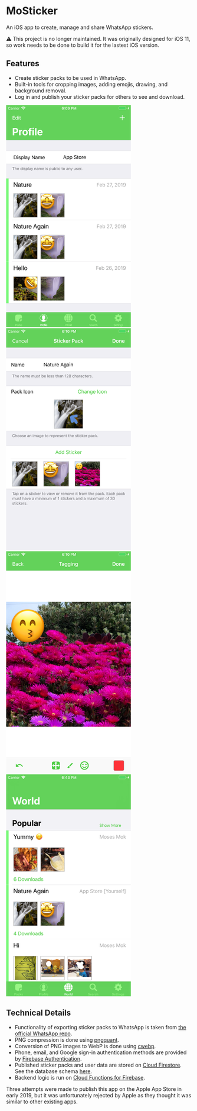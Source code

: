 # MoSticker
An iOS app to create, manage and share WhatsApp stickers.

⚠️ This project is no longer maintained.
It was originally designed for iOS 11, so work needs to be done to build it for the lastest iOS version.

## Features
- Create sticker packs to be used in WhatsApp.
- Built-in tools for cropping images, adding emojis, drawing, and background removal.
- Log in and publish your sticker packs for others to see and download.

<a href="screenshots/profile.png"><img src="screenshots/profile.png" alt="User profile" height="600"></a>
<a href="screenshots/sticker_pack.png"><img src="screenshots/sticker_pack.png" alt="A sticker pack" height="600"></a>
<a href="screenshots/tagging.png"><img src="screenshots/tagging.png" alt="Tagging an image" height="600"></a>
<a href="screenshots/world.png"><img src="screenshots/world.png" alt="Sticker packs published by other users" height="600"></a>

## Technical Details
- Functionality of exporting sticker packs to WhatsApp is taken from [the official WhatsApp repo](https://github.com/WhatsApp/stickers).
- PNG compression is done using [pngquant](https://pngquant.org/).
- Conversion of PNG images to WebP is done using [cwebp](https://developers.google.com/speed/webp/docs/cwebp).
- Phone, email, and Google sign-in authentication methods are provided by [Firebase Authentication](https://firebase.google.com/docs/auth).
- Published sticker packs and user data are stored on [Cloud Firestore](https://firebase.google.com/docs/firestore).
See the database schema [here](firebase_firestore/rules.rules).
- Backend logic is run on [Cloud Functions for Firebase](https://firebase.google.com/docs/functions).

Three attempts were made to publish this app on the Apple App Store in early 2019,
but it was unfortunately rejected by Apple as they thought it was similar to other existing apps.
